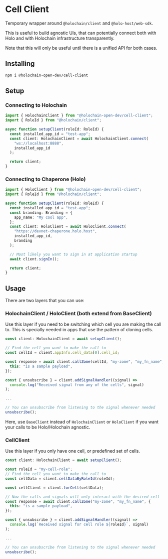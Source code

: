 # Cell Client

Temporary wrapper around `@holochain/client` and `@holo-host/web-sdk`.

This is useful to build agnostic UIs, that can potentially connect both with Holo and with Holochain infrastructure transparently.

Note that this will only be useful until there is a unified API for both cases.

## Installing

```bash
npm i @holochain-open-dev/cell-client
```

## Setup

### Connecting to Holochain

```ts
import { HolochainClient } from "@holochain-open-dev/cell-client";
import { RoleId } from "@holochain/client";

async function setupClient(roleId: RoleId) {
  const installed_app_id = "test-app";
  const client: HolochainClient = await HolochainClient.connect(
    "ws://localhost:8888",
    installed_app_id
  );

  return client;
}
```

### Connecting to Chaperone (Holo)

```ts
import { HoloClient } from "@holochain-open-dev/cell-client";
import { RoleId } from "@holochain/client";

async function setupClient(roleId: RoleId) {
  const installed_app_id = "test-app";
  const branding: Branding = {
    app_name: "My cool app",
  };
  const client: HoloClient = await HoloClient.connect(
    "https://devnet-chaperone.holo.host",
    installed_app_id,
    branding
  );

  // Most likely you want to sign in at application startup
  await client.signIn();

  return client;
}
```

## Usage

There are two layers that you can use:

### HolochainClient / HoloClient (both extend from BaseClient)

Use this layer if you need to be switching which cell you are making the call to. This is specially needed in apps that use the pattern of cloning cells.

```ts
const client: HolochainClient = await setupClient();

// Find the cell you want to make the call to
const cellId = client.appInfo.cell_data[0].cell_id;

const response = await client.callZome(cellId, "my-zome", "my_fn_name", {
  this: "is a sample payload",
});

const { unsubscribe } = client.addSignalHandler((signal) =>
  console.log("Received signal from any of the cells", signal)
);

...

// You can unsubscribe from listening to the signal whenever needed
unsubscribe();
```

Here, use `BaseClient` instead of `HolochainClient` or `HoloClient` if you want your calls to be Holo/Holochain agnostic.

### CellClient

Use this layer if you only have one cell, or predefined set of cells.

```ts
const client: HolochainClient = await setupClient();

const roleId = "my-cell-role";
// Find the cell you want to make the call to
const cellData = client.cellDataByRoleId(roleId);

const cellClient = client.forCell(cellData);

// Now the calls and signals will only interact with the desired cell
const response = await client.callZome("my-zome", "my_fn_name", {
  this: "is a sample payload",
});

const { unsubscribe } = client.addSignalHandler((signal) =>
  console.log(`Received signal for cell role ${roleId}`, signal)
);

...

// You can unsubscribe from listening to the signal whenever needed
unsubscribe();
```
